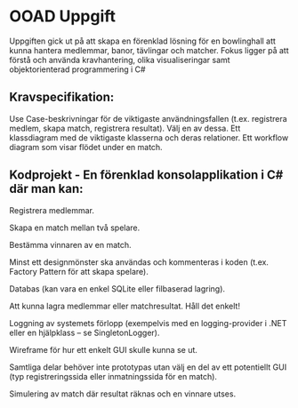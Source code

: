 # OOAD Uppgift

Uppgiften gick ut på att skapa en förenklad lösning för en bowlinghall att kunna hantera medlemmar, banor, tävlingar och matcher.
Fokus ligger på att förstå och använda kravhantering, olika visualiseringar samt objektorienterad programmering i C#



## Kravspecifikation:
Use Case-beskrivningar för de viktigaste användningsfallen (t.ex. registrera medlem, skapa match, registrera resultat). Välj en av dessa.
Ett klassdiagram med de viktigaste klasserna och deras relationer.
Ett workflow diagram som visar flödet under en match.

## Kodprojekt - En förenklad konsolapplikation i C# där man kan:

Registrera medlemmar.

Skapa en match mellan två spelare.

Bestämma vinnaren av en match.

Minst ett designmönster ska användas och kommenteras i koden (t.ex. Factory Pattern för att skapa spelare).

Databas (kan vara en enkel SQLite eller filbaserad lagring).

Att kunna lagra medlemmar eller matchresultat. Håll det enkelt!

Loggning av systemets förlopp (exempelvis med en logging-provider i .NET eller en hjälpklass – se SingletonLogger).

Wireframe för hur ett enkelt GUI skulle kunna se ut.

Samtliga delar behöver inte prototypas utan välj en del av ett potentiellt GUI (typ registreringssida eller inmatningssida för en match).

Simulering av match där resultat räknas och en vinnare utses.
